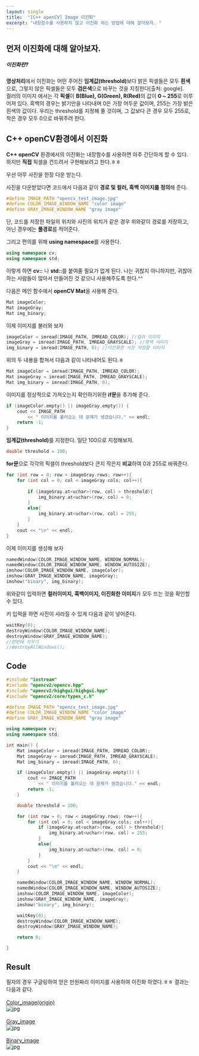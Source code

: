 ```yaml
---
layout: single
title:  "[C++ openCV] Image 이진화"
excerpt: "내장함수를 사용하지 않고 이진화 하는 방법에 대해 알아보자. "
---
```


## 먼저 이진화에 대해 알아보자.
##### 이진화란? 
<b>영상처리</b>에서 이진화는 어떤 주어진 <b>임계값(threshold)</b>보다 밝은 픽셀들은 모두 <b>흰색</b>으로, 그렇지 않은 픽셀들은 모두 <b>검은색</b>으로 바꾸는 것을 지칭한다[출처: google].<br> 
컬러의 이미지 에서는 각 <b>픽셀</b>이 <b>B(Blue), G(Green), R(Red)</b>의 값이 <b>0 ~ 255</b>로 이루어져 있다. 흑백의 경우는 밝기만을 나타내며 0은 가장 어두운 값이며, 255는 가장 밝은 흰색의 값이다. 우리는 threshold를 지정해 줄 것이며, 그 값보다 큰 경우 모두 255로, 작은 경우 모두 0으로 바꿔주려 한다.

## C++ openCV환경에서 이진화
<b>C++ openCV</b> 환경에서의 이진화는 내장함수를 사용하면 아주 간단하게 할 수 있다. 하지만 <b>직접</b> 픽셀을 건드려서 구현해보려고 한다.ㅎㅎ

우선 아무 사진을 한장 다운 받는다.

사진을 다운받았다면 코드에서 다음과 같이 <b>경로 및 컬러, 흑백 이미지를 정의</b>해 준다.
```c++
#define IMAGE_PATH "opencv_test_image.jpg"
#define COLOR_IMAGE_WINDOW_NAME "color image"
#define GRAY_IMAGE_WINDOW_NAME "gray image"
```
단, 코드를 저장한 파일의 위치와 사진의 위치가 같은 경우 위와같이 경로를 저장하고, 아닌 경우에는 <b>풀경로</b>를 적어준다.

그리고 편의를 위해 <b>using namespace</b>를 사용한다.
```c++
using namespace cv;
using namespace std;
```
이렇게 하면 <b>cv::</b> 나 <b>std::</b>를 붙여줄 필요가 없게 된다. 나는 귀찮지 아니하지만, 귀찮아 하는 사람들이 많아서 만들어진 것 같으니 사용해주도록 한다.^^

다음은 메인 함수에서 <b>openCV Mat</b>을 사용해 준다.
```c++
Mat imageColor;
Mat imageGray;
Mat img_binary;
```

이제 이미지를 불러와 보자
```c++
imageColor = imread(IMAGE_PATH, IMREAD_COLOR); //컬러 이미지
imageGray = imread(IMAGE_PATH, IMREAD_GRAYSCALE); //흑백 이미지
img_binary = imread(IMAGE_PATH, 0); //이진화한 사진 저장할 이미지
```

위의 두 내용을 합쳐서 다음과 같이 나타내어도 된다.ㅎ
```c++
Mat imageColor = imread(IMAGE_PATH, IMREAD_COLOR);
Mat imageGray = imread(IMAGE_PATH, IMREAD_GRAYSCALE);
Mat img_binary = imread(IMAGE_PATH, 0);
```

이미지를 정상적으로 가져오는지 확인하기위한 <b>if문</b>을 추가해 준다.
```c++
if (imageColor.empty() || imageGray.empty()) {
	cout << IMAGE_PATH
        << " 이미지를 불러오는 데 문제가 생겼습니다." << endl;
    return -1;
}
```

<b>임계값(threshold)</b>를 지정한다. 일단 100으로 지정해보자.
```c++
double threshold = 100;
```

<b>for문</b>으로 각각의 픽셀이 threshold보다 큰지 작은지 <b>비교</b>하여 0과 255로 바꿔준다. 
```c++
for (int row = 0; row < imageGray.rows; row++){
    for (int col = 0; col < imageGray.cols; col++){
        
        if (imageGray.at<uchar>(row, col) > threshold){
            img_binary.at<uchar>(row, col) = 0;
        }
        else{
            img_binary.at<uchar>(row, col) = 255;
        }
    }
	cout << "\n" << endl;
}
```

이제 이미지를 생성해 보자
```c++
namedWindow(COLOR_IMAGE_WINDOW_NAME, WINDOW_NORMAL);
namedWindow(COLOR_IMAGE_WINDOW_NAME, WINDOW_AUTOSIZE);
imshow(COLOR_IMAGE_WINDOW_NAME, imageColor);
imshow(GRAY_IMAGE_WINDOW_NAME, imageGray);
imshow("binary", img_binary);
```
위와같이 입력하면 <b>컬러이미지, 흑백이미지, 이진화한 이미지</b>가 모두 뜨는 것을 확인할 수 있다.

키 입력을 하면 사진이 사라질 수 있게 다음과 같이 넣어준다.
```c++
waitKey(0);
destroyWindow(COLOR_IMAGE_WINDOW_NAME);
destroyWindow(GRAY_IMAGE_WINDOW_NAME);
//한번에 지우기
//destroyAllWindows();
```

## Code
```c++
#include "iostream"
#include "opencv2/opencv.hpp"
#include "opencv2/highgui/highgui.hpp"
#include "opencv2/core/types_c.h"

#define IMAGE_PATH "opencv_test_image.jpg"
#define COLOR_IMAGE_WINDOW_NAME "color image"
#define GRAY_IMAGE_WINDOW_NAME "gray image"

using namespace cv;
using namespace std;

int main() {
    Mat imageColor = imread(IMAGE_PATH, IMREAD_COLOR);
    Mat imageGray = imread(IMAGE_PATH, IMREAD_GRAYSCALE);
    Mat img_binary = imread(IMAGE_PATH, 0);

	if (imageColor.empty() || imageGray.empty()) {
		cout << IMAGE_PATH
			<< " 이미지를 불러오는 데 문제가 생겼습니다." << endl;
		return -1;
	}

	double threshold = 100;

	for (int row = 0; row < imageGray.rows; row++){
		for (int col = 0; col < imageGray.cols; col++){
			if (imageGray.at<uchar>(row, col) > threshold){
				img_binary.at<uchar>(row, col) = 255;
			}
			else{
				img_binary.at<uchar>(row, col) = 0;
			}
		}
		cout << "\n" << endl;
	}

	namedWindow(COLOR_IMAGE_WINDOW_NAME, WINDOW_NORMAL);
	namedWindow(COLOR_IMAGE_WINDOW_NAME, WINDOW_AUTOSIZE);
	imshow(COLOR_IMAGE_WINDOW_NAME, imageColor);
	imshow(GRAY_IMAGE_WINDOW_NAME, imageGray);
	imshow("binary", img_binary);

	waitKey(0);
	destroyWindow(COLOR_IMAGE_WINDOW_NAME);
	destroyWindow(GRAY_IMAGE_WINDOW_NAME);

	return 0;

}
```

## Result
필자의 경우 구글링하여 얻은 만원짜리 이미지를 사용하여 이진화 하였다.ㅎㅎ 결과는 다음과 같다.<br><br>
<u>Color_image(origin)</u><br>
![jpg](/assets/images/color_image_tenthousand.jpg)<br><br>
<u>Gray_image</u><br>
![jpg](/assets/images/gray_image_tenthousand.jpg)<br><br>
<u>Binary_image</u><br>
![jpg](/assets/images/binary_image_tenthousand.jpg)

